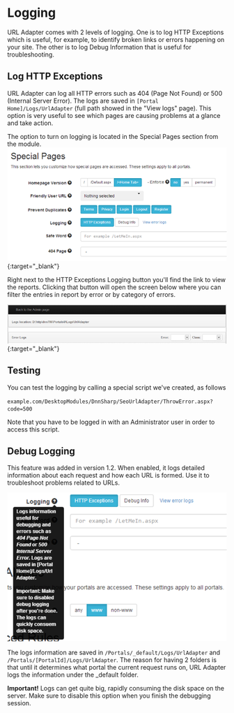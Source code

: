 # Logging

URL Adapter comes with 2 levels of logging. One is to log HTTP Exceptions which is useful, for example, to identify broken links or errors happening on your site. The other is to log Debug Information that is useful for troubleshooting.

## Log HTTP Exceptions

URL Adapter can log all HTTP errors such as 404 (Page Not Found) or 500 (Internal Server Error). The logs are saved in `[Portal Home]/Logs/UrlAdapter` (full path showed in the "View logs" page). This option is very useful to see which pages are causing problems at a glance and take action.

The option to turn on logging is located in the Special Pages section from the module.
![logging settings in special pages section](special-pages.png){:target="_blank"}

Right next to the HTTP Exceptions Logging button you'll find the link to view the reports. Clicking that button will open the screen below where you can filter the entries in report by error or by category of errors.

![view logs by error type or by category](error.png){:target="_blank"}

## Testing

You can test the logging by calling a special script we've created, as follows 

`example.com/DesktopModules/DnnSharp/SeoUrlAdapter/ThrowError.aspx?code=500`

Note that you have to be logged in with an Administrator user in order to access this script.

## Debug Logging

This feature was added in version 1.2. When enabled, it logs detailed information about each request and how each URL is formed. Use it to troubleshoot problems related to URLs.

![](debug_login.png)

The logs information are saved in `/Portals/_default/Logs/UrlAdapter` and `/Portals/[PortalId]/Logs/UrlAdapter`. The reason for having 2 folders is that until it determines what portal the current request runs on, URL Adapter logs the information under the _default folder.

**Important!** Logs can get quite big, rapidly consuming the disk space on the server. Make sure to disable this option when you finish the debugging session.
